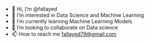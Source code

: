 - 👋 Hi, I’m @fallayed
- 👀 I’m interested in Data Science and Machine Learning
- 🌱 I’m currently learning Machine Learning Models
- 💞️ I’m looking to collaborate on Data science
- 📫 How to reach me fallayed79@gmail.com

<!---
fallayed/fallayed is a ✨ special ✨ repository because its `README.md` (this file) appears on your GitHub profile.
You can click the Preview link to take a look at your changes.
--->

